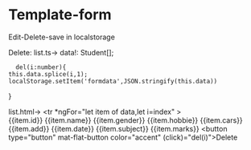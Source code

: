 # Template-form
Edit-Delete-save in localstorage

Delete:
  list.ts->
  data!: Student[];
      
      del(i:number){
    this.data.splice(i,1);
    localStorage.setItem('formdata',JSON.stringify(this.data))
  }
  
  
  list.html->
     <tr *ngFor="let item of data,let i=index" >  
            <td>{{item.id}}</td> 
            <td>{{item.name}}</td>
            <td>{{item.gender}}</td>
            <td>{{item.hobbie}}</td>
            <td>{{item.cars}}</td>
            <td>{{item.add}}</td>
            <td>{{item.date}}</td>
            <td>{{item.subject}}</td>
            <td>{{item.marks}}</td>
             <td><button type="button" mat-flat-button color="accent" (click)="del(i)">Delete</button></td>

 </tr>
  
  
